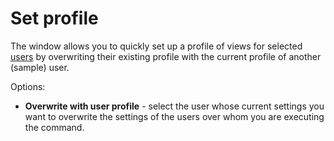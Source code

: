 # Set profile
 
The window allows you to quickly set up a profile of views for selected [users](../../../../../alvao-asset-management/implementation/users) by overwriting their existing profile with the current profile of another (sample) user.
 
Options:

- **Overwrite with user profile** - select the user whose current settings you want to overwrite the settings of the users over whom you are executing the command.
